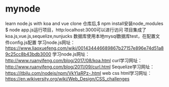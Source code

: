# mynode
learn node.js with koa and vue
clone 仓库后,$ npm install安装node_modules
$ node app.js运行项目，http:localhost:3000可以进行访问
项目集成了koa.js,vue.js,sequelize,nunjucks
数据库使用本地mysql数据库test，在配置文件config.js配置
学习node.js网址：https://www.liaoxuefeng.com/wiki/001434446689867b27157e896e74d51a89c25cc8b43bdb3000
学习node.js网址：http://www.ruanyifeng.com/blog/2017/08/koa.html
curl学习网址：http://www.ruanyifeng.com/blog/2011/09/curl.html
Sequelize学习网址：https://itbilu.com/nodejs/npm/VkYIaRPz-.html
web css html学习网址：https://en.wikiversity.org/wiki/Web_Design/CSS_challenges
